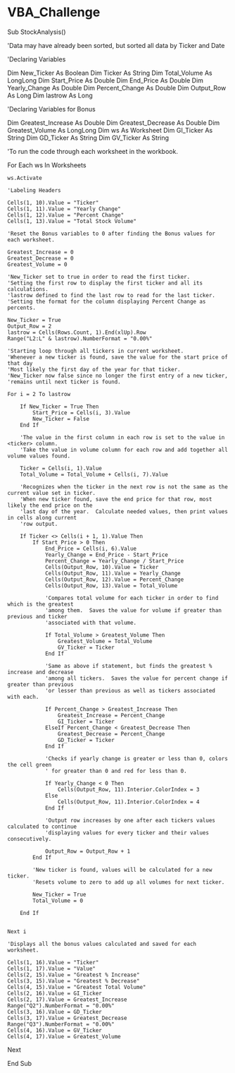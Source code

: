 # VBA_Challenge

Sub StockAnalysis()

'Data may have already been sorted, but sorted all data by Ticker and Date

'Declaring Variables

Dim New_Ticker As Boolean
Dim Ticker As String
Dim Total_Volume As LongLong
Dim Start_Price As Double
Dim End_Price As Double
Dim Yearly_Change As Double
Dim Percent_Change As Double
Dim Output_Row As Long
Dim lastrow As Long

'Declaring Variables for Bonus

Dim Greatest_Increase As Double
Dim Greatest_Decrease As Double
Dim Greatest_Volume As LongLong
Dim ws As Worksheet
Dim GI_Ticker As String
Dim GD_Ticker As String
Dim GV_Ticker As String

'To run the code through each worksheet in the workbook.

For Each ws In Worksheets
    
    ws.Activate
    
    'Labeling Headers
    
    Cells(1, 10).Value = "Ticker"
    Cells(1, 11).Value = "Yearly Change"
    Cells(1, 12).Value = "Percent Change"
    Cells(1, 13).Value = "Total Stock Volume"
    
    'Reset the Bonus variables to 0 after finding the Bonus values for each worksheet.
    
    Greatest_Increase = 0
    Greatest_Decrease = 0
    Greatest_Volume = 0
    
    'New_Ticker set to true in order to read the first ticker.
    'Setting the first row to display the first ticker and all its calculations.
    'lastrow defined to find the last row to read for the last ticker.
    'Setting the format for the column displaying Percent Change as percents.
    
    New_Ticker = True
    Output_Row = 2
    lastrow = Cells(Rows.Count, 1).End(xlUp).Row
    Range("L2:L" & lastrow).NumberFormat = "0.00%"
    
    'Starting loop through all tickers in current worksheet.
    'Whenever a new ticker is found, save the value for the start price of that day
    'Most likely the first day of the year for that ticker.
    'New_Ticker now false since no longer the first entry of a new ticker,
    'remains until next ticker is found.

    For i = 2 To lastrow
    
        If New_Ticker = True Then
            Start_Price = Cells(i, 3).Value
            New_Ticker = False
        End If
        
        'The value in the first column in each row is set to the value in <ticker> column.
        'Take the value in volume column for each row and add together all volume values found.
    
        Ticker = Cells(i, 1).Value
        Total_Volume = Total_Volume + Cells(i, 7).Value
        
        'Recognizes when the ticker in the next row is not the same as the current value set in ticker.
        'When new ticker found, save the end price for that row, most likely the end price on the
        'last day of the year.  Calculate needed values, then print values in cells along current
        'row output.
    
        If Ticker <> Cells(i + 1, 1).Value Then
            If Start_Price > 0 Then
                End_Price = Cells(i, 6).Value
                Yearly_Change = End_Price - Start_Price
                Percent_Change = Yearly_Change / Start_Price
                Cells(Output_Row, 10).Value = Ticker
                Cells(Output_Row, 11).Value = Yearly_Change
                Cells(Output_Row, 12).Value = Percent_Change
                Cells(Output_Row, 13).Value = Total_Volume
                
                'Compares total volume for each ticker in order to find which is the greatest
                'among them.  Saves the value for volume if greater than previous and ticker
                'associated with that volume.
            
                If Total_Volume > Greatest_Volume Then
                    Greatest_Volume = Total_Volume
                    GV_Ticker = Ticker
                End If
                
                'Same as above if statement, but finds the greatest % increase and decrease
                'among all tickers.  Saves the value for percent change if greater than previous
                'or lesser than previous as well as tickers associated with each.
                
                If Percent_Change > Greatest_Increase Then
                    Greatest_Increase = Percent_Change
                    GI_Ticker = Ticker
                ElseIf Percent_Change < Greatest_Decrease Then
                    Greatest_Decrease = Percent_Change
                    GD_Ticker = Ticker
                End If
                
                'Checks if yearly change is greater or less than 0, colors the cell green
                ' for greater than 0 and red for less than 0.
            
                If Yearly_Change < 0 Then
                    Cells(Output_Row, 11).Interior.ColorIndex = 3
                Else
                    Cells(Output_Row, 11).Interior.ColorIndex = 4
                End If
                
                'Output row increases by one after each tickers values calculated to continue
                'displaying values for every ticker and their values consecutively.
            
                Output_Row = Output_Row + 1
            End If
            
            'New ticker is found, values will be calculated for a new ticker.
            'Resets volume to zero to add up all volumes for next ticker.
        
            New_Ticker = True
            Total_Volume = 0
        
        End If
        

    Next i
    
    'Displays all the bonus values calculated and saved for each worksheet.
    
    Cells(1, 16).Value = "Ticker"
    Cells(1, 17).Value = "Value"
    Cells(2, 15).Value = "Greatest % Increase"
    Cells(3, 15).Value = "Greatest % Decrease"
    Cells(4, 15).Value = "Greatest Total Volume"
    Cells(2, 16).Value = GI_Ticker
    Cells(2, 17).Value = Greatest_Increase
    Range("Q2").NumberFormat = "0.00%"
    Cells(3, 16).Value = GD_Ticker
    Cells(3, 17).Value = Greatest_Decrease
    Range("Q3").NumberFormat = "0.00%"
    Cells(4, 16).Value = GV_Ticker
    Cells(4, 17).Value = Greatest_Volume


Next

End Sub

